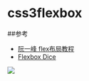 # css3flexbox
##参考

-  [阮一峰 flex布局教程](http://www.ruanyifeng.com/blog/2015/07/flex-examples.html)
-  [Flexbox Dice](http://codepen.io/LandonSchropp/pen/KpzzGo)

![](http://www.ruanyifeng.com/blogimg/asset/2015/bg2015071329.png)